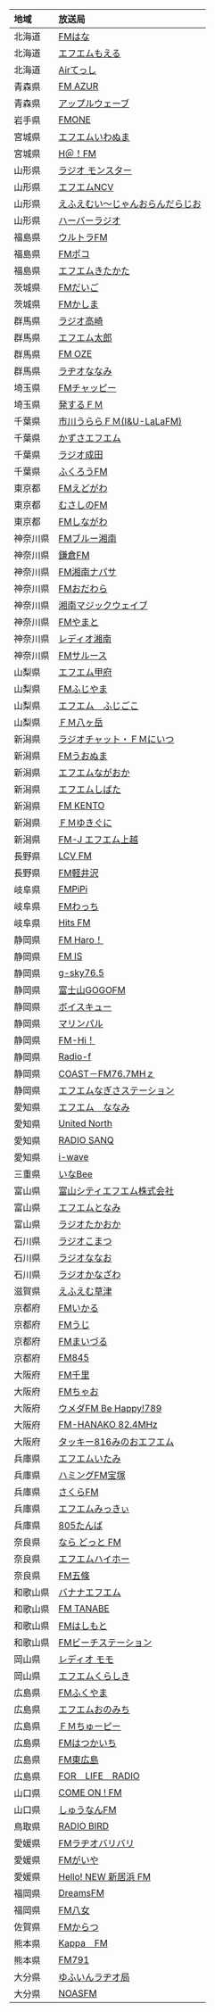 |地域|放送局|
|:---|:---|
|北海道|[FMはな](http://fmhana.jp)|
|北海道|[エフエムもえる](http://www.moeru.fm/)|
|北海道|[Airてっし](http://www.nayoro.fm/)|
|青森県|[FM AZUR](http://www.fmazur.jp/)|
|青森県|[アップルウェーブ](http://www.applewave.co.jp/)|
|岩手県|[FMONE](http://fm-one.net/)|
|宮城県|[エフエムいわぬま](http://www.fm779.com/)|
|宮城県|[H＠！FM](http://hat-fm.net/)|
|山形県|[ラジオ モンスター](http://www.fm762.co.jp/)|
|山形県|[エフエムNCV](http://fm834.jp/)|
|山形県|[えふえむい～じゃんおらんだらじお](http://oranda-radio.jp/)|
|山形県|[ハーバーラジオ](http://www.sakatafm.com/)|
|福島県|[ウルトラFM](http://ultrafm868.jp/)|
|福島県|[FMポコ](http://www.fm-poco.co.jp/)|
|福島県|[エフエムきたかた](http://www.fm-kitakata.co.jp/)|
|茨城県|[FMだいご](http://www.town.daigo.ibaraki.jp/page/page000779.html)|
|茨城県|[FMかしま](http://www.767fm.com/)|
|群馬県|[ラジオ高崎](http://www.takasaki.fm/)|
|群馬県|[エフエム太郎](http://www.fmtaro.co.jp/)|
|群馬県|[FM OZE](http://www.fm-oze.co.jp/)|
|群馬県|[ラヂオななみ](http://www.fm773.co.jp/)|
|埼玉県|[FMチャッピー](http://www.fmchappy.jp/)|
|埼玉県|[発するＦＭ](http://fm840.com/)|
|千葉県|[市川うららＦＭ(I&amp;U-LaLaFM)](http://www.fmu.co.jp/)|
|千葉県|[かずさエフエム](http://www.kazusafm.net/)|
|千葉県|[ラジオ成田](http://narita.fm/)|
|千葉県|[ふくろうFM](http://296.fm/)|
|東京都|[FMえどがわ](http://www.fm843.co.jp/)|
|東京都|[むさしのFM](http://www.musashino-fm.co.jp/)|
|東京都|[FMしながわ](https://www.fm-shinagawa.co.jp/)|
|神奈川県|[FMブルー湘南](http://www.yokosukafm.com/)|
|神奈川県|[鎌倉FM](http://www.kamakurafm.co.jp/)|
|神奈川県|[FM湘南ナパサ](http://www.fmshonan783.co.jp/)|
|神奈川県|[FMおだわら](http://fm-odawara.com/)|
|神奈川県|[湘南マジックウェイブ](http://fm-smw.jp/)|
|神奈川県|[FMやまと](http://www.fmyamato.co.jp/)|
|神奈川県|[レディオ湘南](http://www.radioshonan.co.jp/index.php)|
|神奈川県|[FMサルース](http://www.fm-salus.jp/index.php)|
|山梨県|[エフエム甲府](http://www.fm-kofu.co.jp/)|
|山梨県|[FMふじやま](http://fujiyama776.jp/)|
|山梨県|[エフエム　ふじごこ](http://www.fm2255.jp/)|
|山梨県|[ＦＭ八ヶ岳](http://www.yatsugatake.ne.jp/)|
|新潟県|[ラジオチャット・ＦＭにいつ](http://www.chat761.com/index.html)|
|新潟県|[FMうおぬま](http://www.fm-u814.sakura.ne.jp/)|
|新潟県|[エフエムながおか](http://www.fmnagaoka.com/)|
|新潟県|[エフエムしばた](http://www.agatt769.co.jp/)|
|新潟県|[FM KENTO](http://www.fmkento.com/)|
|新潟県|[ＦＭゆきぐに](http://www.fm762.jp/)|
|新潟県|[FM-J エフエム上越](http://www.fmj761.com/)|
|長野県|[LCV FM](http://lcvfm769.jp/)|
|長野県|[FM軽井沢](http://www.fm-karuizawa.co.jp/)|
|岐阜県|[FMPiPi](http://www.fmpipi.co.jp/)|
|岐阜県|[FMわっち](http://www.fm-watch.jp/)|
|岐阜県|[Hits FM](http://www.hidanet.ne.jp/~hitsfm/)|
|静岡県|[FM Haro！](http://www.fmharo.co.jp/)|
|静岡県|[FM IS](http://fmis.jp/)|
|静岡県|[g-sky76.5](http://www.gsky765.jp/)|
|静岡県|[富士山GOGOFM](http://www.863.fm/)|
|静岡県|[ボイスキュー](http://777fm.com/)|
|静岡県|[マリンパル](http://www.mrn-pal.com/)|
|静岡県|[FM-Hi！](http://www.fmhi.co.jp/)|
|静岡県|[Radio-f](http://radio-f.jp/index.html)|
|静岡県|[COAST－FM76.7MHｚ](http://www.coast-fm.com/)|
|静岡県|[エフエムなぎさステーション](https://www.fmito.com/)|
|愛知県|[エフエム　ななみ](http://www.clovernet.co.jp/nanami/)|
|愛知県|[United North](http://842fm.jp/)|
|愛知県|[RADIO SANQ](http://845.fm/)|
|愛知県|[i-wave](http://iwave765.com/)|
|三重県|[いなBee](http://fm861.com/)|
|富山県|[富山シティエフエム株式会社](http://www.city-fm.co.jp/)|
|富山県|[エフエムとなみ](http://www.fmtonami.jp/)|
|富山県|[ラジオたかおか](http://www.radiotakaoka.co.jp/)|
|石川県|[ラジオこまつ](http://www.radio-komatsu-new.com/)|
|石川県|[ラジオななお](http://www.radionanao.co.jp/)|
|石川県|[ラジオかなざわ](http://www.radiokanazawa.co.jp/)|
|滋賀県|[えふえむ草津](http://www.fm785.jp/)|
|京都府|[FMいかる](http://www.fmikaru.jp/)|
|京都府|[FMうじ](https://www.fmuji.com/)|
|京都府|[FMまいづる](http://775maizuru.jp)|
|京都府|[FM845](http://www.fm-845.com/)|
|大阪府|[FM千里](http://www.senri-fm.jp/)|
|大阪府|[FMちゃお](http://792.jp/)|
|大阪府|[ウメダFM Be Happy!789](http://www.be-happy789.com/)|
|大阪府|[FM-HANAKO 82.4MHz](http://fmhanako.jp/)|
|大阪府|[タッキー816みのおエフエム](http://fm.minoh.net/)|
|兵庫県|[エフエムいたみ](http://www.itami.fm/)|
|兵庫県|[ハミングFM宝塚](http://835.jp/)|
|兵庫県|[さくらFM](http://sakura-fm.co.jp/)|
|兵庫県|[エフエムみっきぃ](http://www.fm-miki.jp/)|
|兵庫県|[805たんば](http://805.tanba.info/)|
|奈良県|[なら どっと FM](http://narafm.jp/)|
|奈良県|[エフエムハイホー](http://www.fm814.co.jp/)|
|奈良県|[FM五條](http://www.shousuien.or.jp/fm_gojo/)|
|和歌山県|[バナナエフエム](http://877.fm/)|
|和歌山県|[FM TANABE](https://www.fm885.jp/index.php)|
|和歌山県|[FMはしもと](http://816.fm/)|
|和歌山県|[FMビーチステーション](https://www.fm764.com/)|
|岡山県|[レディオ モモ](http://www.fm790.co.jp/)|
|岡山県|[エフエムくらしき](http://www.fmkurashiki.com/)|
|広島県|[FMふくやま](http://fm777.co.jp/pc/index.html)|
|広島県|[エフエムおのみち](http://www.fmo.co.jp/)|
|広島県|[ＦＭちゅーピー](http://chupea.fm/)|
|広島県|[FMはつかいち](http://www.761.jp/)|
|広島県|[FM東広島](http://fmhigashi.jp/)|
|広島県|[FOR　LIFE　RADIO](https://www.fm-mihara.jp/index.html)|
|山口県|[COME ON ! FM](http://www.c-fm.co.jp/index.php)|
|山口県|[しゅうなんFM](http://www.fms784.co.jp/index.php)|
|鳥取県|[RADIO BIRD](http://www.radiobird.net/)|
|愛媛県|[FMラヂオバリバリ](http://www.baribari789.com/)|
|愛媛県|[FMがいや](http://www.gaiya769.jp/)|
|愛媛県|[Hello! NEW 新居浜 FM](http://www.heartnetwork.jp/)|
|福岡県|[DreamsFM](http://www.dreamsfm.co.jp/)|
|福岡県|[FM八女](http://www.fmyame.jp/)|
|佐賀県|[FMからつ](http://www.fmkaratsu.com/)|
|熊本県|[Kappa　FM](http://www.kappafm.com/)|
|熊本県|[FM791](http://fm791.jp/)|
|大分県|[ゆふいんラヂオ局](http://874.fm/)|
|大分県|[NOASFM](http://789.fm/)|